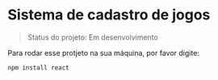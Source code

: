 <h1>Sistema de cadastro de jogos</h1>

> Status do projeto: Em desenvolvimento 

Para rodar esse protjeto na sua máquina, por favor digite:
```
npm install react
```
